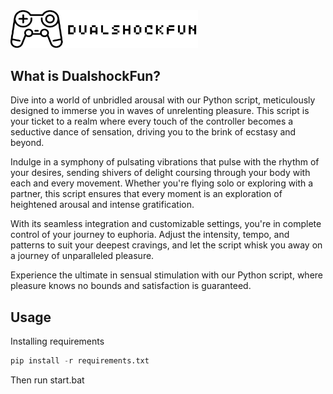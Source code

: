 <img src="dualshockfunlogo.svg" alt="dualshockfun logo" width="300px"/>

What is DualshockFun?
-------------
Dive into a world of unbridled arousal with our Python script, meticulously designed to immerse you in waves of unrelenting pleasure. This script is your ticket to a realm where every touch of the controller becomes a seductive dance of sensation, driving you to the brink of ecstasy and beyond.

Indulge in a symphony of pulsating vibrations that pulse with the rhythm of your desires, sending shivers of delight coursing through your body with each and every movement. Whether you're flying solo or exploring with a partner, this script ensures that every moment is an exploration of heightened arousal and intense gratification.

With its seamless integration and customizable settings, you're in complete control of your journey to euphoria. Adjust the intensity, tempo, and patterns to suit your deepest cravings, and let the script whisk you away on a journey of unparalleled pleasure.

Experience the ultimate in sensual stimulation with our Python script, where pleasure knows no bounds and satisfaction is guaranteed.

Usage
-------------
Installing requirements
```python
pip install -r requirements.txt
```
Then run start.bat
